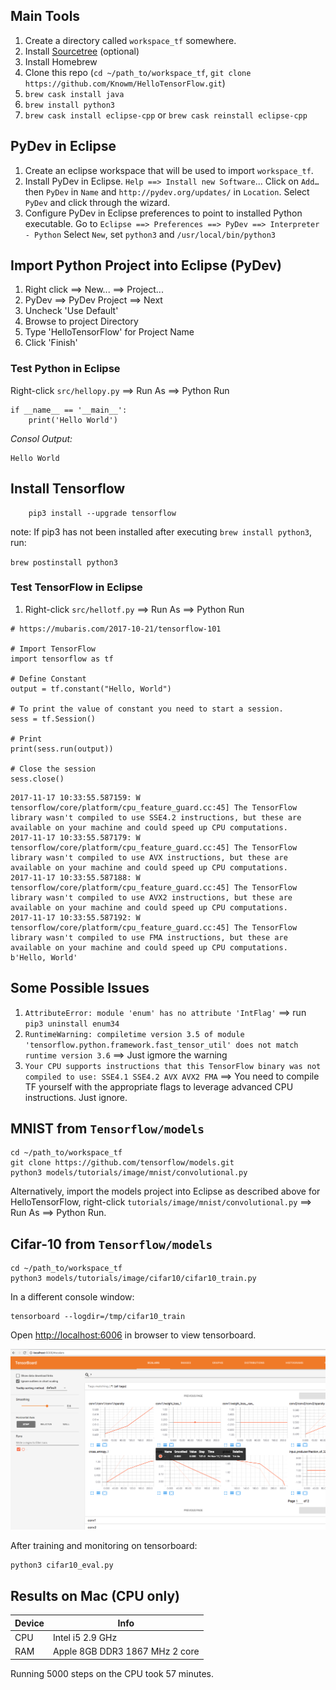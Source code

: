 ## Main Tools

1. Create a directory called `workspace_tf` somewhere.
1. Install [Sourcetree](https://www.sourcetreeapp.com/) (optional)
1. Install Homebrew
1. Clone this repo (`cd ~/path_to/workspace_tf`, `git clone https://github.com/Knowm/HelloTensorFlow.git`)
1. `brew cask install java`
1. `brew install python3`
1. `brew cask install eclipse-cpp` or `brew cask reinstall eclipse-cpp`

## PyDev in Eclipse

1. Create an eclipse workspace that will be used to import `workspace_tf`.
1. Install PyDev in Eclipse. `Help ==> Install new Software`... Click on `Add…` then `PyDev` in `Name` and `http://pydev.org/updates/` in `Location`. Select `PyDev` and click through the wizard. 
1. Configure PyDev in Eclipse preferences to point to installed Python executable. Go to `Eclipse ==> Preferences ==> PyDev ==> Interpreter - Python` Select `New`, set `python3` and `/usr/local/bin/python3`

## Import Python Project into Eclipse (PyDev)

1. Right click ==> New... ==> Project...
1. PyDev ==> PyDev Project ==> Next
1. Uncheck 'Use Default'
1. Browse to project Directory
1. Type 'HelloTensorFlow' for Project Name
1. Click 'Finish'

### Test Python in Eclipse

Right-click `src/hellopy.py` ==> Run As ==> Python Run

```
if __name__ == '__main__':
    print('Hello World')
```

*Consol Output:*

```
Hello World
```

## Install Tensorflow

```
    pip3 install --upgrade tensorflow
```

note: If pip3 has not been installed after executing `brew install python3`, run:

`brew postinstall python3`


### Test TensorFlow in Eclipse

1. Right-click `src/hellotf.py` ==> Run As ==> Python Run

```
# https://mubaris.com/2017-10-21/tensorflow-101

# Import TensorFlow
import tensorflow as tf

# Define Constant
output = tf.constant("Hello, World")

# To print the value of constant you need to start a session.
sess = tf.Session()

# Print
print(sess.run(output))

# Close the session
sess.close()
```

```
2017-11-17 10:33:55.587159: W tensorflow/core/platform/cpu_feature_guard.cc:45] The TensorFlow library wasn't compiled to use SSE4.2 instructions, but these are available on your machine and could speed up CPU computations.
2017-11-17 10:33:55.587179: W tensorflow/core/platform/cpu_feature_guard.cc:45] The TensorFlow library wasn't compiled to use AVX instructions, but these are available on your machine and could speed up CPU computations.
2017-11-17 10:33:55.587188: W tensorflow/core/platform/cpu_feature_guard.cc:45] The TensorFlow library wasn't compiled to use AVX2 instructions, but these are available on your machine and could speed up CPU computations.
2017-11-17 10:33:55.587192: W tensorflow/core/platform/cpu_feature_guard.cc:45] The TensorFlow library wasn't compiled to use FMA instructions, but these are available on your machine and could speed up CPU computations.
b'Hello, World'
```

## Some Possible Issues

1. `AttributeError: module 'enum' has no attribute 'IntFlag'` ==> run ` pip3 uninstall enum34`
1. `RuntimeWarning: compiletime version 3.5 of module 'tensorflow.python.framework.fast_tensor_util' does not match runtime version 3.6` ==> Just igmore the warning
1. `Your CPU supports instructions that this TensorFlow binary was not compiled to use: SSE4.1 SSE4.2 AVX AVX2 FMA` ==> You need to compile TF yourself with the appropriate flags to leverage advanced CPU instructions. Just ignore.

## MNIST from `Tensorflow/models`

```
cd ~/path_to/workspace_tf
git clone https://github.com/tensorflow/models.git
python3 models/tutorials/image/mnist/convolutional.py
```

Alternatively, import the models project into Eclipse as described above for HelloTensorFlow, right-click `tutorials/image/mnist/convolutional.py` ==> Run As ==> Python Run.

## Cifar-10 from `Tensorflow/models`

```
cd ~/path_to/workspace_tf
python3 models/tutorials/image/cifar10/cifar10_train.py
```
In a different console window:

```
tensorboard --logdir=/tmp/cifar10_train
```

Open [http://localhost:6006](http://localhost:6006) in browser to view tensorboard.

![](_img/CIFAR_CPU_MACOS_TENSORBOARD.png)

After training and monitoring on tensorboard:
 
```
python3 cifar10_eval.py
```

## Results on Mac (CPU only)

| Device | Info |
|---|---|
| CPU | Intel i5 2.9 GHz |
| RAM | Apple 8GB DDR3 1867 MHz 2 core |

Running 5000 steps on the CPU took 57 minutes.





